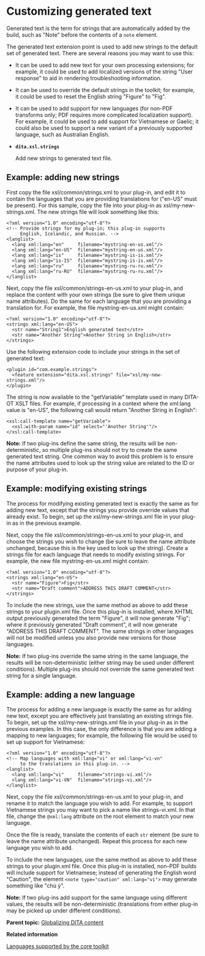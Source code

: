 # Customizing generated text

Generated text is the term for strings that are automatically added by the build, such as "Note" before the contents of a `note` element.

The generated text extension point is used to add new strings to the default set of generated text. There are several reasons you may want to use this:

-   It can be used to add new text for your own processing extensions; for example, it could be used to add localized versions of the string "User response" to aid in rendering troubleshooting information.
-   It can be used to override the default strings in the toolkit; for example, it could be used to reset the English string "Figure" to "Fig".
-   It can be used to add support for new languages \(for non-PDF transforms only; PDF requires more complicated localization support\). For example, it could be used to add support for Vietnamese or Gaelic; it could also be used to support a new variant of a previously supported language, such as Australian English.

-   **`dita.xsl.strings`**

    Add new strings to generated text file.


## Example: adding new strings

First copy the file xsl/common/strings.xml to your plug-in, and edit it to contain the languages that you are providing translations for \("en-US" must be present\). For this sample, copy the file into your plug-in as xsl/my-new-strings.xml. The new strings file will look something like this:

```
<?xml version="1.0" encoding="utf-8"?>
<!-- Provide strings for my plug-in; this plug-in supports
     English, Icelandic, and Russian. -->
<langlist>
  <lang xml:lang="en"     filename="mystring-en-us.xml"/>
  <lang xml:lang="en-US"  filename="mystring-en-us.xml"/>
  <lang xml:lang="is"     filename="mystring-is-is.xml"/>
  <lang xml:lang="is-IS"  filename="mystring-is-is.xml"/>
  <lang xml:lang="ru"     filename="mystring-ru-ru.xml"/>
  <lang xml:lang="ru-RU"  filename="mystring-ru-ru.xml"/>
</langlist>
```

Next, copy the file xsl/common/strings-en-us.xml to your plug-in, and replace the content with your own strings \(be sure to give them unique name attributes\). Do the same for each language that you are providing a translation for. For example, the file mystring-en-us.xml might contain:

```
<?xml version="1.0" encoding="utf-8"?>
<strings xml:lang="en-US">
  <str name="String1">English generated text</str>
  <str name="Another String">Another String in English</str>
</strings>
```

Use the following extension code to include your strings in the set of generated text:

```
<plugin id="com.example.strings">
  <feature extension="dita.xsl.strings" file="xsl/my-new-strings.xml"/>
</plugin>
```

The string is now available to the "getVariable" template used in many DITA-OT XSLT files. For example, if processing in a context where the xml:lang value is "en-US", the following call would return "Another String in English":

```
<xsl:call-template name="getVariable">
  <xsl:with-param name="id" select="'Another String'"/>
</xsl:call-template>
```

**Note:** If two plug-ins define the same string, the results will be non-deterministic, so multiple plug-ins should not try to create the same generated text string. One common way to avoid this problem is to ensure the name attributes used to look up the string value are related to the ID or purpose of your plug-in.

## Example: modifying existing strings

The process for modifying existing generated text is exactly the same as for adding new text, except that the strings you provide override values that already exist. To begin, set up the xsl/my-new-strings.xml file in your plug-in as in the previous example.

Next, copy the file xsl/common/strings-en-us.xml to your plug-in, and choose the strings you wish to change \(be sure to leave the name attribute unchanged, because this is the key used to look up the string\). Create a strings file for each language that needs to modify existing strings. For example, the new file mystring-en-us.xml might contain:

```
<?xml version="1.0" encoding="utf-8"?>
<strings xml:lang="en-US">
  <str name="Figure">Fig</str>
  <str name="Draft comment">ADDRESS THIS DRAFT COMMENT</str>
</strings>
```

To include the new strings, use the same method as above to add these strings to your plugin.xml file. Once this plug-in is installed, where XHTML output previously generated the term "Figure", it will now generate "Fig"; where it previously generated "Draft comment", it will now generate "ADDRESS THIS DRAFT COMMENT". The same strings in other languages will not be modified unless you also provide new versions for those languages.

**Note:** If two plug-ins override the same string in the same language, the results will be non-deterministic \(either string may be used under different conditions\). Multiple plug-ins should not override the same generated text string for a single language.

## Example: adding a new language

The process for adding a new language is exactly the same as for adding new text, except you are effectively just translating an existing strings file. To begin, set up the xsl/my-new-strings.xml file in your plug-in as in the previous examples. In this case, the only difference is that you are adding a mapping to new languages; for example, the following file would be used to set up support for Vietnamese:

```
<?xml version="1.0" encoding="utf-8"?>
<!-- Map languages with xml:lang="vi" or xml:lang="vi-vn"
     to the translations in this plug-in. -->
<langlist>
  <lang xml:lang="vi"     filename="strings-vi.xml"/>
  <lang xml:lang="vi-VN"  filename="strings-vi.xml"/>
</langlist>
```

Next, copy the file xsl/common/strings-en-us.xml to your plug-in, and rename it to match the language you wish to add. For example, to support Vietnamese strings you may want to pick a name like strings-vi.xml. In that file, change the `@xml:lang` attribute on the root element to match your new language.

Once the file is ready, translate the contents of each `str` element \(be sure to leave the name attribute unchanged\). Repeat this process for each new language you wish to add.

To include the new languages, use the same method as above to add these strings to your plugin.xml file. Once this plug-in is installed, non-PDF builds will include support for Vietnamese; instead of generating the English word "Caution", the element `<note type="caution" xml:lang="vi">` may generate something like "chú ý".

**Note:** If two plug-ins add support for the same language using different values, the results will be non-deterministic \(translations from either plug-in may be picked up under different conditions\).

**Parent topic:** [Globalizing DITA content](../topics/globalization.md)

**Related information**  


[Languages supported by the core toolkit](../topics/globalization-languages.md)

